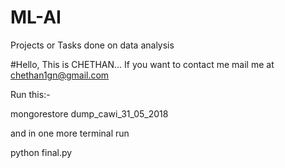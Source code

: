 # ML-AI
Projects or Tasks done on data analysis

#Hello, This is CHETHAN...
If you want to contact me mail me at chethan1gn@gmail.com

Run this:-

mongorestore dump_cawi_31_05_2018

and in one more terminal run

python final.py
